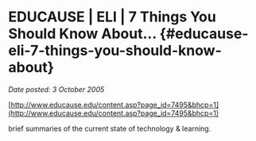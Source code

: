 # EDUCAUSE | ELI | 7 Things You Should Know About... {#educause-eli-7-things-you-should-know-about}

_Date posted: 3 October 2005_

[http://www.educause.edu/content.asp?page_id=7495&bhcp=1](http://www.educause.edu/content.asp?page_id=7495&bhcp=1)

brief summaries of the current state of technology & learning.
